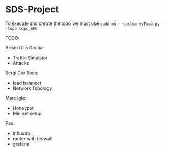 # SDS-Project

To execute and create the topo we must use `sudo mn --custom myTopo.py --topo topo_SFC`

TODO:



Arnau Gris Garcia:
- Traffic Simulator
- Attacks

Sergi Ger Roca:
- load balancer
- Network Topology

Marc Igle:
- Honeypot
- Mininet setup

Pau:
- influxdb
- router with firewall
- grafana
